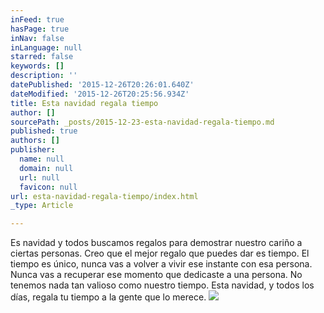 ```yaml
---
inFeed: true
hasPage: true
inNav: false
inLanguage: null
starred: false
keywords: []
description: ''
datePublished: '2015-12-26T20:26:01.640Z'
dateModified: '2015-12-26T20:25:56.934Z'
title: Esta navidad regala tiempo
author: []
sourcePath: _posts/2015-12-23-esta-navidad-regala-tiempo.md
published: true
authors: []
publisher:
  name: null
  domain: null
  url: null
  favicon: null
url: esta-navidad-regala-tiempo/index.html
_type: Article

---
```

Es navidad y todos buscamos regalos para demostrar nuestro cariño a ciertas personas. Creo que el mejor regalo que puedes dar es tiempo. El tiempo es único, nunca vas a volver a vivir ese instante con esa persona. Nunca vas a recuperar ese momento que dedicaste a una persona. No tenemos nada tan valioso como nuestro tiempo. Esta navidad, y todos los días, regala tu tiempo a la gente que lo merece.
![](https://the-grid-user-content.s3-us-west-2.amazonaws.com/6d118e53-4be9-4e3a-836c-b87a685e004d.jpg)